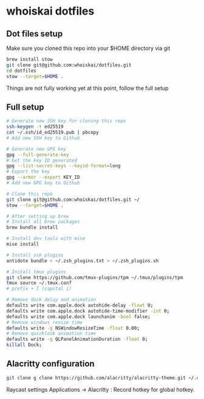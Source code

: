# whoiskai dotfiles
## Dot files setup

Make sure you cloned this repo into your $HOME directory via git

```bash
brew install stow
git clone git@github.com:whoiskai/dotfiles.git
cd dotfiles
stow --target=$HOME .
```

Things are not fully working yet at this point, follow the full setup

## Full setup

```bash
# Generate new SSH key for cloning this repo
ssh-keygen -t ed25519
cat ~/.ssh/id_ed25519.pub | pbcopy
# Add new SSH key to Github

# Generate new GPG key
gpg --full-generate-key
# Get the key ID generated
gpg --list-secret-keys --keyid-format=long
# Export the key
gpg --armor --export KEY_ID
# Add new GPG key to Github

# Clone this repo
git clone git@github.com:whoiskai/dotfiles.git ~/
stow --target=$HOME .

# After setting up brew
# Install all brew packages
brew bundle install

# Install dev tools with mise
mise install

# Install zsh plugins
antidote bundle < ~/.zsh_plugins.txt > ~/.zsh_plugins.sh

# Install tmux plugins
git clone https://github.com/tmux-plugins/tpm ~/.tmux/plugins/tpm
tmux source ~/.tmux.conf
# prefix + I (capital i)

# Remove dock delay and animation
defaults write com.apple.dock autohide-delay -float 0;
defaults write com.apple.dock autohide-time-modifier -int 0;
defaults write com.apple.dock launchanim -bool false;
# Remove windows resize time
defaults write -g NSWindowResizeTime -float 0.00;
# Remove quicklook animation time
defaults write -g QLPanelAnimationDuration -float 0;
killall Dock;
```

## Alacritty configuration

```bash
git clone g clone https://github.com/alacritty/alacritty-theme.git ~/.config/alacritty/themes
```

Raycast settings
Applications -> Alacritty : Record hotkey for global hotkey.
